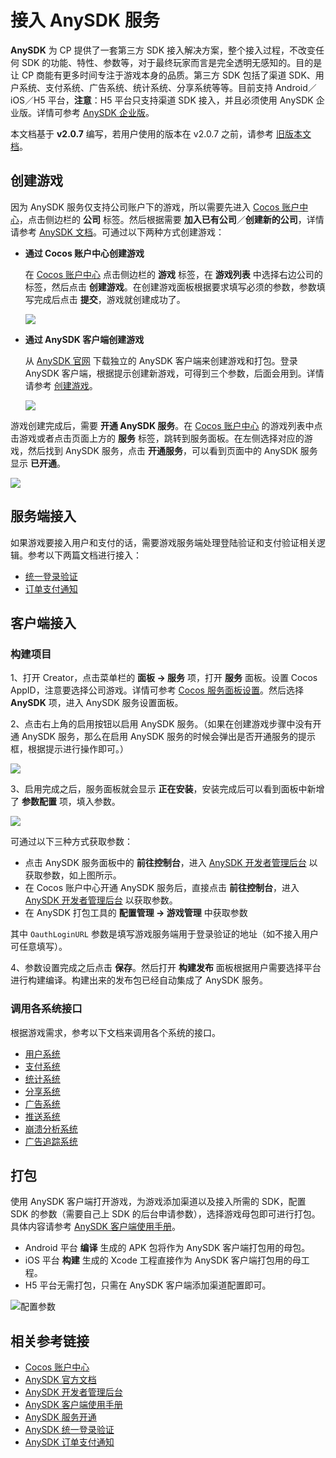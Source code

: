 # 接入 AnySDK 服务

**AnySDK** 为 CP 提供了一套第三方 SDK 接入解决方案，整个接入过程，不改变任何 SDK 的功能、特性、参数等，对于最终玩家而言是完全透明无感知的。目的是让 CP 商能有更多时间专注于游戏本身的品质。第三方 SDK 包括了渠道 SDK、用户系统、支付系统、广告系统、统计系统、分享系统等等。目前支持 Android／iOS／H5 平台，**注意**：H5 平台只支持渠道 SDK 接入，并且必须使用 AnySDK 企业版。详情可参考 [AnySDK 企业版](http://docs.anysdk.com/enterprise/overview/)。

本文档基于 **v2.0.7** 编写，若用户使用的版本在 v2.0.7 之前，请参考 [旧版本文档](https://github.com/cocos-creator/creator-docs/blob/3e87b0f25c73e74acdc316c141971c592fc8f982/zh/sdk/anysdk-overview.md)。

## 创建游戏

因为 AnySDK 服务仅支持公司账户下的游戏，所以需要先进入 [Cocos 账户中心](https://auth.cocos.com/#/)，点击侧边栏的 **公司** 标签。然后根据需要 **加入已有公司**／**创建新的公司**，详情请参考 [AnySDK 文档](http://docs.anysdk.com/rapid-experience/service-activation/#_2)。可通过以下两种方式创建游戏：

- **通过 Cocos 账户中心创建游戏**

    在 [Cocos 账户中心](https://auth.cocos.com/#/) 点击侧边栏的 **游戏**  标签，在 **游戏列表** 中选择右边公司的标签，然后点击 **创建游戏**。在创建游戏面板根据要求填写必须的参数，参数填写完成后点击 **提交**，游戏就创建成功了。

    ![](anysdk/game.png)

- **通过 AnySDK 客户端创建游戏**

    从 [AnySDK 官网](http://www.anysdk.com/downloads) 下载独立的 AnySDK 客户端来创建游戏和打包。登录 AnySDK 客户端，根据提示创建新游戏，可得到三个参数，后面会用到。详情请参考 [创建游戏](http://docs.anysdk.com/rapid-experience/service-activation/#2-anysdk)。

    ![](anysdk/create-game.png)

游戏创建完成后，需要 **开通 AnySDK 服务**。在 [Cocos 账户中心](https://account.cocos.com/#/game/game_list) 的游戏列表中点击游戏或者点击页面上方的 **服务** 标签，跳转到服务面板。在左侧选择对应的游戏，然后找到 AnySDK 服务，点击 **开通服务**，可以看到页面中的 AnySDK 服务显示 **已开通**。

![](anysdk/anysdk_service.png)

## 服务端接入

如果游戏要接入用户和支付的话，需要游戏服务端处理登陆验证和支付验证相关逻辑。参考以下两篇文档进行接入：

- [统一登录验证](http://docs.anysdk.com/OauthLogin)  
- [订单支付通知](http://docs.anysdk.com/PaymentNotice)

## 客户端接入

### 构建项目

1、打开 Creator，点击菜单栏的 **面板 -> 服务** 项，打开 **服务** 面板。设置 Cocos AppID，注意要选择公司游戏。详情可参考 [Cocos 服务面板设置](cocos-services.md)。然后选择 **AnySDK** 项，进入 AnySDK 服务设置面板。

2、点击右上角的启用按钮以启用 AnySDK 服务。（如果在创建游戏步骤中没有开通 AnySDK 服务，那么在启用 AnySDK 服务的时候会弹出是否开通服务的提示框，根据提示进行操作即可。）

![](anysdk/enable_anysdk.png)

3、启用完成之后，服务面板就会显示 **正在安装**，安装完成后可以看到面板中新增了 **参数配置** 项，填入参数。

![](anysdk/anysdk_properties.png)

可通过以下三种方式获取参数：

- 点击 AnySDK 服务面板中的 **前往控制台**，进入 [AnySDK 开发者管理后台](http://dev.anysdk.com/) 以获取参数，如上图所示。
- 在 Cocos 账户中心开通 AnySDK 服务后，直接点击 **前往控制台**，进入 [AnySDK 开发者管理后台](http://dev.anysdk.com/) 以获取参数。
- 在 AnySDK 打包工具的 **配置管理 -> 游戏管理** 中获取参数

其中 `OauthLoginURL` 参数是填写游戏服务端用于登录验证的地址（如不接入用户可任意填写）。

4、参数设置完成之后点击 **保存**。然后打开 **构建发布** 面板根据用户需要选择平台进行构建编译。构建出来的发布包已经自动集成了 AnySDK 服务。  

### 调用各系统接口

根据游戏需求，参考以下文档来调用各个系统的接口。  

- [用户系统](http://docs.anysdk.com/UsersystemJS)  
- [支付系统](http://docs.anysdk.com/IapsystemJS)  
- [统计系统][1]
- [分享系统][2]
- [广告系统][3]
- [推送系统][4]
- [崩溃分析系统][5]
- [广告追踪系统](http://docs.anysdk.com/AdTrackingSystemJS)

[1]: http://docs.anysdk.com/AnalyticsSystem(JS)
[2]: http://docs.anysdk.com/ShareSystem(JS)
[3]: http://docs.anysdk.com/AdsSystem(JS)
[4]: http://docs.anysdk.com/PushSystem(JS)
[5]: http://docs.anysdk.com/CrashSystem(JS)

## 打包

使用 AnySDK 客户端打开游戏，为游戏添加渠道以及接入所需的 SDK，配置 SDK 的参数（需要自己上 SDK 的后台申请参数），选择游戏母包即可进行打包。具体内容请参考 [AnySDK 客户端使用手册](http://docs.anysdk.com/tool-using/package-tool/)。

- Android 平台 **编译** 生成的 APK 包将作为 AnySDK 客户端打包用的母包。
- iOS 平台 **构建** 生成的 Xcode 工程直接作为 AnySDK 客户端打包用的母工程。
- H5 平台无需打包，只需在 AnySDK 客户端添加渠道配置即可。

![配置参数](anysdk/sdk-params.png)

## 相关参考链接

- [Cocos 账户中心](https://auth.cocos.com/#/)
- [AnySDK 官方文档](http://docs.anysdk.com/)
- [AnySDK 开发者管理后台](http://dev.anysdk.com/)
- [AnySDK 客户端使用手册](http://docs.anysdk.com/tool-using/package-tool/)
- [AnySDK 服务开通](http://docs.anysdk.com/rapid-experience/service-activation/#_2)
- [AnySDK 统一登录验证](http://docs.anysdk.com/OauthLogin)  
- [AnySDK 订单支付通知](http://docs.anysdk.com/PaymentNotice)